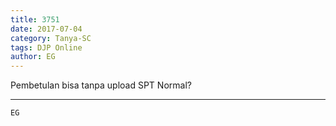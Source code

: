 ```yaml
---
title: 3751
date: 2017-07-04
category: Tanya-SC
tags: DJP Online
author: EG
---
```


Pembetulan bisa tanpa upload SPT Normal?

---



`EG`
